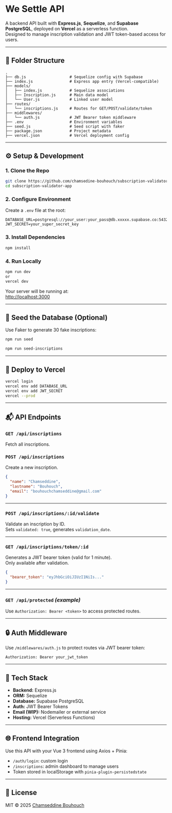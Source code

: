 
# We Settle API

A backend API built with **Express.js**, **Sequelize**, and **Supabase PostgreSQL**, deployed on **Vercel** as a serverless function.  
Designed to manage inscription validation and JWT token-based access for users.

---

## 📁 Folder Structure

```
.
├── db.js                   # Sequelize config with Supabase
├── index.js                # Express app entry (Vercel-compatible)
├── models/
│   ├── index.js            # Sequelize associations
│   ├── Inscription.js      # Main data model
│   └── User.js             # Linked user model
├── routes/
│   └── inscriptions.js     # Routes for GET/POST/validate/token
├── middlewares/
│   └── auth.js             # JWT Bearer token middleware
├── .env                    # Environment variables
├── seed.js                 # Seed script with faker
├── package.json            # Project metadata
├── vercel.json             # Vercel deployment config
```

---

## ⚙️ Setup & Development

### 1. Clone the Repo

```bash
git clone https://github.com/chamsedine-bouhouch/subscription-validator-app.git
cd subscription-validator-app
```

### 2. Configure Environment

Create a `.env` file at the root:

```
DATABASE_URL=postgresql://your_user:your_pass@db.xxxxx.supabase.co:5432/your_db
JWT_SECRET=your_super_secret_key
```

### 3. Install Dependencies

```bash
npm install
```

### 4. Run Locally

```bash
npm run dev
or
vercel dev
```

Your server will be running at:  
[http://localhost:3000](http://localhost:3000)

---

## 🧬 Seed the Database (Optional)

Use Faker to generate 30 fake inscriptions:

```bash
npm run seed

npm run seed-inscriptions
```

---

## 🚀 Deploy to Vercel

```bash
vercel login
vercel env add DATABASE_URL
vercel env add JWT_SECRET
vercel --prod
```

---

## 📬 API Endpoints

### `GET /api/inscriptions`
Fetch all inscriptions.

### `POST /api/inscriptions`
Create a new inscription.

```json
{
  "name": "Chamseddine",
  "lastname": "Bouhouch",
  "email": "bouhouchchamseddine@gmail.com"
}
```

---

### `POST /api/inscriptions/:id/validate`
Validate an inscription by ID.  
Sets `validated: true`, generates `validation_date`.

---

### `GET /api/inscriptions/token/:id`
Generates a JWT bearer token (valid for 1 minute).  
Only available after validation.

```json
{
  "bearer_token": "eyJhbGciOiJIUzI1NiIs..."
}
```

---

### `GET /api/protected` _(example)_
Use `Authorization: Bearer <token>` to access protected routes.

---

## 🔒 Auth Middleware

Use `/middlewares/auth.js` to protect routes via JWT bearer token:

```http
Authorization: Bearer your_jwt_token
```

---

## 🧱 Tech Stack

- **Backend:** Express.js
- **ORM:** Sequelize
- **Database:** Supabase PostgreSQL
- **Auth:** JWT Bearer Tokens
- **Email (WIP):** Nodemailer or external service
- **Hosting:** Vercel (Serverless Functions)

---

## 🌐 Frontend Integration

Use this API with your Vue 3 frontend using Axios + Pinia:

- `/auth/login`: custom login
- `/inscriptions`: admin dashboard to manage users
- Token stored in localStorage with `pinia-plugin-persistedstate`

---

## 📄 License

MIT © 2025 [Chamseddine Bouhouch](mailto:bouhouchchamseddine@gmail.com)
